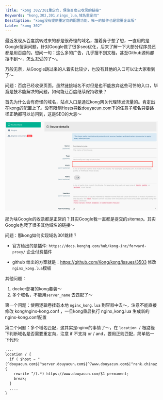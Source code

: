 ```yaml
---
Title: "kong 302/301重定向，保住百度已收录的链接"
Keywords: "kong,302,301,ningx_lua,域名重定向"
Desctiption: "kong没有提供重定向的配置功能，唯一的插件也是需要企业版"
Lable: "kong 302"
---
```


最近发现从百度跳转过来的都是很奇怪的域名，捏着鼻子想了想，一直用的是Google搜索问题，针对Google做了很多seo优化，后来了解一下大部分程序员还都是用百度的。想问一句：这么多的广告，几乎搜不到文档，甚至Github源码都搜不到～，怎么忍受的了～。

万般无奈，从Google跳过来的人着实比较少，也没有其他的入口可以让大家看到了～



问题：百度已经收录页面，虽然链接域名不对但是也不能放弃这些可怜的入口，毕竟是技术能解决的问题，如何能让百度继续保持收录？

首先为什么会有奇怪的域名，站点入口是通过kong网关代理转发流量的。肯定出在kong的配置上了。没有限制Hosts导致douyacun.com下的任意子域名只要路径正确都可以访问到，这是SEO的大忌～

<img src="assert/image-20210112233458514.png" alt="image-20210112233458514" style="zoom:50%;" />

那为啥Google的收录都是正常的？其实Google我一直都是提交的sitemap。其实Google也爬了很多其他域名的链接～



问题：那kong如何实现域名301跳转？

- 官方给出的是插件: `https://docs.konghq.com/hub/kong-inc/forward-proxy/` 企业付费插件

- github 给出的方案就是：https://github.com/Kong/kong/issues/3503 修改`nginx_kong.lua`模板

其他问题：

1. docker部署的kong套装～
2. 多个域名，不能用`server_name` 去匹配了～

第一个问题：使用逻辑卷挂载本地 `nginx_kong.lua` 到容器中去～，注意不能直接修改 kong/nginx-kong.conf ，一旦kong重启执行 nginx_kong.lua 生成新的nginx-kong.conf配置

第二个问题：多个域名匹配，这其实是nginx的事情了～，在 `location /` 根路径下判断域名是否需要重定向，注意 if 不支持 or / and，要用正则匹配，简单贴一下代码:

```nginx
....
location / {
  if ( $host ~ "(^douyacun.com$|^server.douyacun.com$|^7www.douyacun.com$|^rank.chinaz.comwww.douyacun.com$)") {
    rewrite ^/(.*) https://www.douyacun.com/$1 permanent;
    break;
  }
  ....
}
```





